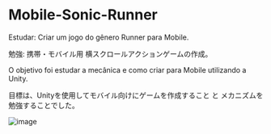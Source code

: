 # Mobile-Sonic-Runner

Estudar:
Criar um jogo do gênero Runner para Mobile.

勉強:
携帯・モバイル用 横スクロールアクションゲームの作成。

O objetivo foi estudar a mecânica e como criar para Mobile utilizando a Unity.

目標は、Unityを使用してモバイル向けにゲームを作成すること と メカニズムを勉強することでした。


![image](https://user-images.githubusercontent.com/47865897/119902544-bfeeff00-bf1d-11eb-8273-df06e18347fb.png)
